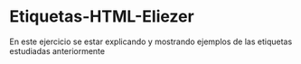 # Etiquetas-HTML-Eliezer
En este ejercicio se estar explicando y mostrando ejemplos de las etiquetas estudiadas anteriormente 
